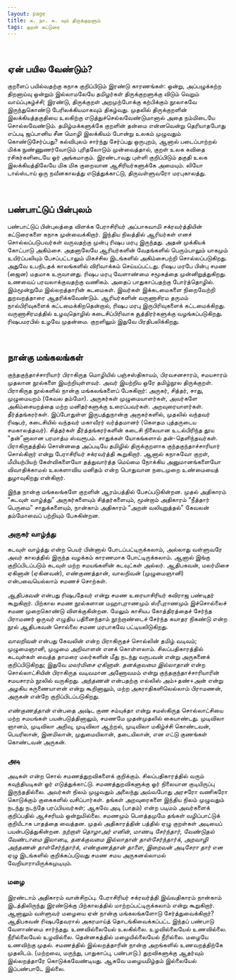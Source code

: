 ```yaml
---
layout: page
title: க. நா. சு. வும் திருக்குறளும்
tags: குறள் கட்டுரை
---
```


<br>

## ஏன் பயில வேண்டும்?

குறளைப் பயில்வதற்கு கநாசு குறிப்பிடும் இரண்டு காரணங்கள்: ஒன்று, அப்பழுக்கற்ற திறனாய்வு ஒன்றும் இல்லாமலேயே தமிழர்கள் திருக்குறளுக்கு விடும் வெறும் வாய்ப்புகழ்ச்சி; இரண்டு, திருக்குறள் அறமுற்போக்கு கற்பிக்கும் நூலாகவே இருந்துகொண்டு பேரிலக்கியமாகவும் திகழ்வது. முதலில் திருக்குறளின் இலக்கியத்தகுதியை உலகிற்கு எடுத்துச்செல்லவேண்டுமானால் அதை நம்மிடையே சொல்லவேண்டும். தமிழ்மக்களுக்கே குறளின் தன்மை என்னவென்று தெரியாதபோது எப்படி ஜப்பானிய சீன மொழி இலக்கியம் போன்று உலகம் முழுவதும் கொண்டுசேர்ப்பது? கல்விபுலம் சார்ந்து சேர்ப்பது ஒருபுறம், ஆனால் படைப்பாற்றல் மிக்க நுண்ணுணர்வோடும் புரிதலோடும் முன்வைத்தால், குறள் உலக கவிதை ரசிகர்களிடையே ஓர் அங்கமாகும். இரண்டாவது புள்ளி குறிப்பிடும் தகுதி உலக இலக்கியத்திலேயே மிக மிக குறைவான ஆசிரியர்களுக்கே அமையும். லியோ டால்ஸ்டாய் ஒரு நவீனகாலத்து எடுத்துக்காட்டு, திருவள்ளுவரோ மரபுகாலத்து. 

<br>

## பண்பாட்டுப் பின்புலம்

பண்பாட்டுப் பின்புலத்தை விளக்க பேராசிரியர் அப்பாசுவாமி சக்ரவர்த்தியின் கட்டுரைகளை கநாசு முன்வைக்கிறார். இந்திய நிலத்தில் ஆரியர்கள் எனச் சொல்லப்படுபவர்கள் வருவதற்கு முன்பு ரிஷப மரபு இருந்தது. அதன் முக்கியக் கோட்பாடு அகிம்சை. அதனாலேயே ஆரியர்களின் வேதங்களில் பெரும்பாலும் யாகமும் உயிர்ப்பலியும் பேசப்பட்டாலும் மிகச்சில இடங்களில் அகிம்சைபற்றி சொல்லப்படுகிறது. அதுவே உபநிடதக் காலங்களில் விரிவாக்கம் செய்யப்பட்டது. ரிஷப மரபே பின்பு சமண (ஜைன) மதமாக உருவானது. ரிஷப மரபு வேளாண்மை சமூகத்தை முன்னிறுத்துகிறது. உணவைப் பரவலாக்குவதற்கு வணிகம். அதைப் பாதுகாப்பதற்கு போர்த்தொழில். இம்மூன்றுமே இல்லறத்தாரின் கடமைகள். இவர்கள் இக்கடமைகளை நிறைவேற்றி துறவறத்தாரை ஆதரிக்கவேண்டும். ஆரியர்களின் வருணாசிரம தருமம் நால்பிரிவுகளைக் கட்டமைக்கிறதென்றால், ரிஷப மரபு இருபிரிவுகளைக் கட்டமைக்கிறது. வருணாசிரமத்தில் உழவுதொழில் கடைசிப்பிரிவாக சூத்திரர்களுக்கு வழங்கப்படுகிறது. ரிஷபமரபில் உழவே முதன்மை. குறளிலும் இதுவே பிரதிபலிக்கிறது. 

<br>

## நான்கு மங்கலங்கள்

குந்தகுந்தாச்சாரியார் பிராகிருத மொழியில் பஞ்சஸ்திகாயம், பிரவசனசாரம், சமயசாரம் முதலான நூல்களை இயற்றியுள்ளவர். அவர் இயற்றிய ஒரே தமிழ்நூல திருக்குறள். பிராகிருத நூல்களில் நான்கு மங்கலங்களைப் பேசுகிறார்: அருகர், சித்தர், சாது, முழுமையறம் (கேவல தம்மோ). அருகர்கள் முழுமையாளர்கள், அவர்களே அகிம்சையறத்தை மற்ற மனிதர்களுக்கு உரைப்பவர்கள். அறவுரையாளர்கள். தீர்த்தங்கரர்கள். இப்போதுள்ள இருபத்துநான்கு அருகர்களில், முதலில் வந்தவர் ரிஷபர், கடைசியில் வந்தவர் மகாவீரர் வர்த்தமானர் (கௌதம புத்தருடைய சமகாலத்தவர்). சித்தர்கள் தீர்த்தங்கரர்களின் கடைசி நிலையான உடல்பிரிந்த தூய “தன்”னாலான பரமாத்ம ஸ்வரூபம். சாதுக்கள் யோகங்களால் தன்-தெளிந்தவர்கள். பிராகிருதத்தில் சொன்னதை அப்படியே தமிழில் திருக்குறளாக குந்தகுந்தாச்சாரியார் சொல்கிறார் என்று  பேராசிரியர் சக்ரவர்த்தி கூறுகிறார். ஆனால் கநாசுவோ குறள், மீயியற்பியற் கேள்விகளையோ தத்துவார்த்த மெய்மை நோக்கிய அனுமானங்களையோ விவாதிக்காமல் உலகளாவிய மனிதம் என்ற பொதுவான நடைமுறை உண்மையைத் துழாவுகிறது என்கிறார்.

இந்த நான்கு மங்கலங்களே குறளின் ஆரம்பத்தில் பேசப்படுகின்றன. முதல் அதிகாரம் “கடவுள் வாழ்த்து” அருகர்களையும் சித்தர்களையும், மூன்றாம் அதிகாரம் “நீத்தார் பெருமை” சாதுக்களையும், நான்காம் அதிகாரம் “அறன் வலியுறுத்தல்” கேவலன் தம்மோவைப் பற்றியும் பேசுகின்றன.


### அருகர் வாழ்த்து

கடவுள் வாழ்த்து என்ற பெயர் பின்னால் போடப்பட்டிருக்கலாம், அல்லாது வள்ளுவரே அவர் காலத்தில் இருந்த வழக்கம் காரணமாக போட்டிருக்கலாம். ஆனால் இங்கு குறிப்பிடப்படும் கடவுள் மற்ற சமயங்களின் கடவுட்கள் அல்லர். ஆதிபகவன், மலர்மிசை ஏகினான் (ஏகினவன்), எண்குணத்தான், வாலறிவன் (முழுமைஞானி) என்பவையெல்லாம் சமணச் சொற்கள். 

*ஆதிபகவன்* என்பது ரிஷபதேவர் என்று சமண உரையாசிரியர் கவிராஜ பண்டிதர் கூறுகிறார். பிற்கால சமண நூல்களான மஹாபுராணமும் ஸ்ரீபுராணமும் இச்சொல்லைச் சமண முறைகொண்டு விளக்குகின்றன.  மேலும் காசியப கோத்திரத்தைச் சேர்ந்த பிராமணர் ஒருவர் எழுதிய பதினைந்தாம் நூற்றாண்டைச் சேர்ந்த கயாதர நிகண்டு என்ற நூல் ஆதிபகவன் சொல்லை சமண மரபாகவே பட்டியலிடுகிறது.  

*வாலறிவன்* என்பது கேவலின் என்ற பிராகிருதச் சொல்லின் தமிழ் வடிவம்; முழுமைஞானி, முழுமை அறிவாளன் எனக் கொள்ளலாம். சிலப்பதிகாரத்தில் கடவுள்கள் வைத்த தாமரை மலர்களின் மீது நடந்து வருபவன் என்று அருகனைக் குறிப்பிடுகிறது; இதுவே *மலர்மிசை ஏகினான்*. *தனக்குவமை இல்லாதான்* என்ற சொல்லாட்சியின் பிராகிருத வடிவமான அணோவமம் என்று குந்தகுந்தாச்சாரியாரின் சமயசாரம் நூலில் வருகிறது.  *அந்தணன்* என்பதற்கு எல்லிஸ் அம்+தண்+அன் என்று அழகிய கருணையாளன் என்று கூறினாலும், மற்ற அகராதிகளிலெல்லாம் பிராமணன், அருகன் என்றே குறிப்பிடப்படுகிறது. 

*எண்குணத்தான்* என்பதை அஷ்ட குண சம்யுக்தா என்று சமஸ்கிருத சொல்லாட்சியை மற்ற சமயங்கள் பயன்படுத்தினாலும், சமணமே முதன்முதலில் கையாண்டது. முடிவிலா ஞானம், முடிவிலா அறிவு, முடிவிலா ஆற்றல், முடிவிலா மகிழ்ச்சி கொண்டவன், பெயரிலான், இனமிலான், முதுமையிலான், தடையிலான், என எட்டு குணங்கள் கொண்டவன் அருகன்.


### அடி

அடிகள் என்ற சொல் சமணத்துறவிகளைக் குறிக்கும். சிலப்பதிகாரத்தில் வரும் கவுந்தியடிகள் ஓர் எடுத்துக்காட்டு. சமணத்துறவிகளுக்கு ஓர் நிலையான குடியிருப்பு இருந்ததில்லை. அவர்கள் நிலம் முழுவதும் அலைந்து அவ்வபோது அரசரோ வணிகரோ கொடுக்கும் குகைகளில் வசிப்பார்கள். தங்கள் அறவுரைகளை இந்திய நிலம் முழுவதும் நடந்து நடந்தே பரப்பியவர்கள்; ஆகவே அடி (பாதம்) என்ற படிமம் அவர்களைக் குறிப்பதில் ஆச்சரியம் ஒன்றுமில்லை. சமணமும் பௌத்தமுமே தங்கள் வழிப்பாட்டுக் குறியீடாக பாதத்தை வைத்தன. முதல் அதிகாரத்தின் பத்தில் ஏழு குறள்கள் அடியைப் பயன்படுத்துகின்றன. *நற்றாள் தொழாஅர் எனின்*, *மாணடி சேர்ந்தார்*, *வேண்டுதல் வேண்டாமை இலானடி*, *தனக்குவமை இல்லாதான் தாள்சேர்ந்தார்க்*, *அறவாழி அந்தணன் தாள்சேர்ந்தார்க்*, *எண்குணத்தான் தாளை*, *இறைவன் அடிசேரா தார்* என ஏழு இடங்களில் குறிக்கப்படுவது சமண சமய அருகனல்லாமல் வேறியாராயிருக்கமுடியும்.


### மழை

இரண்டாம் அதிகாரம் வான்சிறப்பு. பேராசிரியர் சக்ரவர்த்தி இவ்வதிகாரம் நான்காம் இடத்திலிருந்து இரண்டுக்கு பிற்காலத்தில் மாற்றப்பட்டிருக்கலாம் என்று கூறுகிறார். ஆனாலும் வள்ளுவர் மழையை ஏன் நான்கு மங்கலங்களோடு சேர்த்துவைக்கிறார்? ஆதிபகவன் ரிஷபதேவரால் அகரமாய்த் தொடங்கிவைக்கப்பட்ட இந்தப் பண்பாடு வேளாண்மை சார்ந்தது. உணவில்லையேல் உலகில்லை. உழவில்லையேல் உணவில்லை. நீரில்லையேல் உழவில்லை. தென்னகத்தில் மழையில்லையேல் நீரில்லை. மழையே உணவிற்கு முதல். சமணத்தில் இல்லறத்தாரின் நான்கு அறங்களில் உணவறத்திற்கே முதலிடம். (மற்றவை, மருந்து, பாதுகாப்பு, பண்பாடு.) துறவிகளுக்கு ஆதர்வும் இல்லறத்தாரே கொடுக்கவேண்டியது. ஆகவே மழையமிழ்தம் இல்லையேல் இப்பண்பாடே இல்லை. 